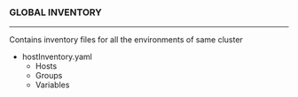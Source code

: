 ### GLOBAL INVENTORY
--------------------

Contains inventory files for all the environments of same cluster
-   hostInventory.yaml
    - Hosts
    - Groups
    - Variables